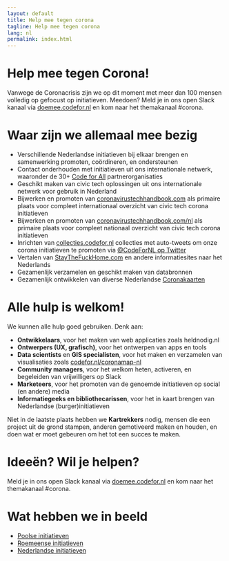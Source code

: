 ```yaml
---
layout: default
title: Help mee tegen corona
tagline: Help mee tegen corona
lang: nl
permalink: index.html
---
```

# Help mee tegen Corona!
Vanwege de Coronacrisis zijn we op dit moment met meer dan 100 mensen volledig op gefocust op initiatieven. Meedoen? Meld je in ons open Slack kanaal via [doemee.codefor.nl](https://doemee.codefor.nl) en kom naar het themakanaal #corona.

# Waar zijn we allemaal mee bezig
* Verschillende Nederlandse initiatieven bij elkaar brengen en samenwerking promoten, coördineren, en ondersteunen
* Contact onderhouden met initiatieven uit ons internationale netwerk, waaronder de 30+ [Code for All](https://codeforall.org/) partnerorganisaties
* Geschikt maken van civic tech oplossingen uit ons internationale netwerk voor gebruik in Nederland
* Bijwerken en promoten van [coronavirustechhandbook.com](https://coronavirustechhandbook.com) als primaire plaats voor compleet internationaal overzicht van civic tech corona initiatieven
* Bijwerken en promoten van [coronavirustechhandbook.com/nl](https://coronavirustechhandbook.com/nl) als primaire plaats voor compleet nationaal overzicht van civic tech corona initiatieven
* Inrichten van [collecties.codefor.nl](https://collecties.codefor.nl) collecties met auto-tweets om onze corona initiatieven te promoten via [@CodeForNL op Twitter](https://twitter.com/codefornl)
* Vertalen van [StayTheFuckHome.com](https://www.StayTheFuckHome.com/nl/) en andere informatiesites naar het Nederlands
* Gezamenlijk verzamelen en geschikt maken van databronnen
* Gezamenlijk ontwikkelen van diverse Nederlandse [Coronakaarten](https://www.codefor.nl/coronamap-nl/)

# Alle hulp is welkom!
We kunnen alle hulp goed gebruiken. Denk aan:
* __Ontwikkelaars__, voor het maken van web applicaties zoals heldnodig.nl
* __Ontwerpers (UX, grafisch)__, voor het ontwerpen van apps en tools
* __Data scientists__ en __GIS specialisten__, voor het maken en verzamelen van visualisaties zoals [codefor.nl/coronamap-nl](https://www.codefor.nl/coronamap-nl)
* __Community managers__, voor het welkom heten, activeren, en begeleiden van vrijwilligers op Slack
* __Marketeers__, voor het promoten van de genoemde initiatieven op social (en andere) media
* __Informatiegeeks en bibliothecarissen__, voor het in kaart brengen van Nederlandse (burger)initiatieven

Niet in de laatste plaats hebben we __Kartrekkers__ nodig, mensen die een project uit de grond stampen, anderen gemotiveerd maken en houden, en doen wat er moet gebeuren om het tot een succes te maken.

# Ideeën? Wil je helpen?

Meld je in ons open Slack kanaal via [doemee.codefor.nl](https://doemee.codefor.nl) en kom naar het themakanaal #corona.

# Wat hebben we in beeld

* [Poolse initiatieven](Polen.md)
* [Roemeense initiatieven](Roemenie.md)
* [Nederlandse initiatieven](Nederland.md)
